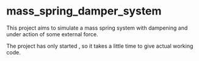# mass_spring_damper_system

This project aims to simulate a mass spring system with dampening and under action of some external force.

The project has only started , so it takes a little time to give actual working code.
